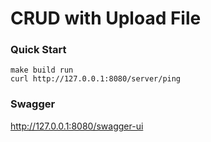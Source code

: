 # CRUD with Upload File

### Quick Start

```
make build run
curl http://127.0.0.1:8080/server/ping
```

### Swagger

http://127.0.0.1:8080/swagger-ui
